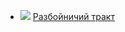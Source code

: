 * ![](/books/adv_history/Юрий%20Иванов-Милюхин/Разбойничий%20тракт.jpg) [Разбойничий тракт](/books/adv_history/Юрий%20Иванов-Милюхин/Разбойничий%20тракт)
